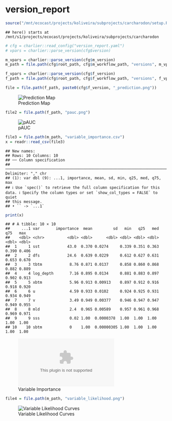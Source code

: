 version_report
================

``` r
source("/mnt/ecocast/projects/koliveira/subprojects/carcharodon/setup.R")
```

    ## here() starts at /mnt/s1/projects/ecocast/projects/koliveira/subprojects/carcharodon

``` r
# cfg = charlier::read_config("version_report.yaml")
# vpars = charlier::parse_version(cfg$version)

m_vpars = charlier::parse_version(cfg$m_version)
m_path = file.path(cfg$root_path, cfg$m_workflow_path, "versions", m_vpars[["major"]], m_vpars[["minor"]], cfg$m_version)

f_vpars = charlier::parse_version(cfg$f_version)
f_path = file.path(cfg$root_path, cfg$f_workflow_path, "versions", f_vpars[["major"]], f_vpars[["minor"]], cfg$f_version)
```

``` r
file = file.path(f_path, paste0(cfg$f_version, "_prediction.png"))
```

<figure>
<img
src="/mnt/s1/projects/ecocast/projects/koliveira/subprojects/carcharodon/workflows/forecast_workflow/versions/v01/0300/v01.0300.04/v01.0300.04_prediction.png"
alt="Prediction Map" />
<figcaption aria-hidden="true">Prediction Map</figcaption>
</figure>

``` r
file2 = file.path(f_path, "pauc.png")
```

<figure>
<img
src="/mnt/s1/projects/ecocast/projects/koliveira/subprojects/carcharodon/workflows/forecast_workflow/versions/v01/0300/v01.0300.04/pauc.png"
alt="pAUC" />
<figcaption aria-hidden="true">pAUC</figcaption>
</figure>

``` r
file3 = file.path(m_path, "variable_importance.csv")
x = readr::read_csv(file3)
```

    ## New names:
    ## Rows: 10 Columns: 10
    ## ── Column specification
    ## ──────────────────────────────────────────────────────────────────────────────────────────────────────────────────────── Delimiter: "," chr
    ## (1): var dbl (9): ...1, importance, mean, sd, min, q25, med, q75, max
    ## ℹ Use `spec()` to retrieve the full column specification for this data. ℹ Specify the column types or set `show_col_types = FALSE` to quiet
    ## this message.
    ## • `` -> `...1`

``` r
print(x)
```

    ## # A tibble: 10 × 10
    ##     ...1 var       importance  mean         sd   min   q25   med   q75   max
    ##    <dbl> <chr>          <dbl> <dbl>      <dbl> <dbl> <dbl> <dbl> <dbl> <dbl>
    ##  1     1 sst            43.0  0.370 0.0274     0.339 0.351 0.363 0.390 0.406
    ##  2     2 dfs            24.6  0.639 0.0229     0.612 0.627 0.631 0.653 0.670
    ##  3     3 tbtm            8.76 0.871 0.0137     0.858 0.860 0.868 0.882 0.889
    ##  4     4 log_depth       7.16 0.895 0.0134     0.881 0.883 0.897 0.902 0.913
    ##  5     5 xbtm            5.96 0.913 0.00913    0.897 0.912 0.916 0.918 0.920
    ##  6     6 u               4.59 0.933 0.0102     0.924 0.925 0.931 0.934 0.949
    ##  7     7 v               3.49 0.949 0.00377    0.946 0.947 0.947 0.949 0.955
    ##  8     8 mld             2.4  0.965 0.00589    0.957 0.961 0.968 0.969 0.971
    ##  9     9 sss             0.02 1.00  0.0000378  1.00  1.00  1.00  1.00  1.00 
    ## 10    10 sbtm            0    1.00  0.00000305 1.00  1.00  1.00  1.00  1.00

<figure>
<embed
src="/mnt/s1/projects/ecocast/projects/koliveira/subprojects/carcharodon/workflows/modeling_workflow/versions/v01/030/v01.030.04/variable_importance.csv" />
<figcaption aria-hidden="true">Variable Importance</figcaption>
</figure>

``` r
file4 = file.path(m_path, "variable_likelihood.png")
```

<figure>
<img
src="/mnt/s1/projects/ecocast/projects/koliveira/subprojects/carcharodon/workflows/modeling_workflow/versions/v01/030/v01.030.04/variable_likelihood.png"
alt="Variable Likelihood Curves" />
<figcaption aria-hidden="true">Variable Likelihood Curves</figcaption>
</figure>
